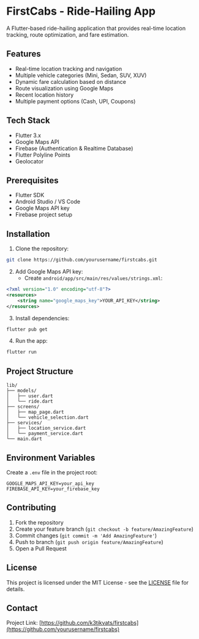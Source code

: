 # FirstCabs - Ride-Hailing App

A Flutter-based ride-hailing application that provides real-time location tracking, route optimization, and fare estimation.

## Features

- Real-time location tracking and navigation
- Multiple vehicle categories (Mini, Sedan, SUV, XUV)
- Dynamic fare calculation based on distance
- Route visualization using Google Maps
- Recent location history
- Multiple payment options (Cash, UPI, Coupons)

## Tech Stack

- Flutter 3.x
- Google Maps API
- Firebase (Authentication & Realtime Database)
- Flutter Polyline Points
- Geolocator

## Prerequisites

- Flutter SDK
- Android Studio / VS Code
- Google Maps API key
- Firebase project setup

## Installation

1. Clone the repository:
```bash
git clone https://github.com/yourusername/firstcabs.git
```

2. Add Google Maps API key:
   - Create `android/app/src/main/res/values/strings.xml`:
```xml
<?xml version="1.0" encoding="utf-8"?>
<resources>
    <string name="google_maps_key">YOUR_API_KEY</string>
</resources>
```

3. Install dependencies:
```bash
flutter pub get
```

4. Run the app:
```bash
flutter run
```

## Project Structure

```
lib/
├── models/
│   ├── user.dart
│   └── ride.dart
├── screens/
│   ├── map_page.dart
│   └── vehicle_selection.dart
├── services/
│   ├── location_service.dart
│   └── payment_service.dart
└── main.dart
```

## Environment Variables

Create a `.env` file in the project root:

```
GOOGLE_MAPS_API_KEY=your_api_key
FIREBASE_API_KEY=your_firebase_key
```

## Contributing

1. Fork the repository
2. Create your feature branch (`git checkout -b feature/AmazingFeature`)
3. Commit changes (`git commit -m 'Add AmazingFeature'`)
4. Push to branch (`git push origin feature/AmazingFeature`)
5. Open a Pull Request

## License

This project is licensed under the MIT License - see the [LICENSE](LICENSE) file for details.

## Contact

Project Link: [https://github.com/k3tikvats/firstcabs](https://github.com/yourusername/firstcabs)